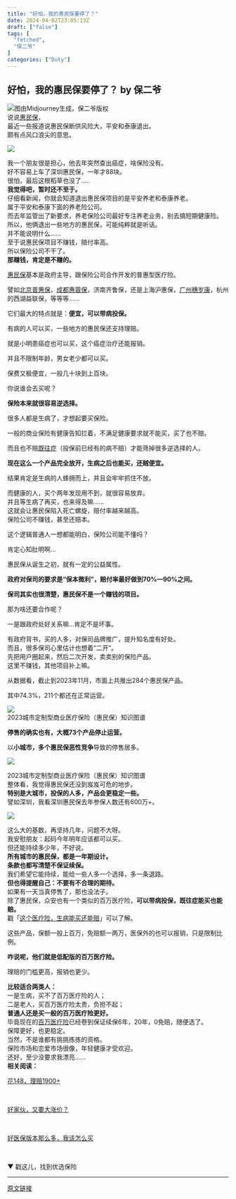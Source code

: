 ```yaml
---
title: "好怕，我的惠民保要停了？"
date: 2024-04-02T23:05:13Z
draft: ["false"]
tags: [
  "fetched",
  "保二爷"
]
categories: ["Duty"]
---
```

好怕，我的惠民保要停了？ by 保二爷
------
<div><section><img data-galleryid="" data-imgfileid="100013979" data-ratio="0.5481481481481482" data-s="300,640" data-src="https://mmbiz.qpic.cn/mmbiz_png/vqQ9WKTgSOxD9jUAM02ZcH1lIYJfX00ZwPSTLNXMW8cUxkRMibjYBKAVna04elM8E8iaJhWZIvd5pa6QAo9u9b2w/640?wx_fmt=png&amp;from=appmsg" data-type="png" data-w="1080" src="https://mmbiz.qpic.cn/mmbiz_png/vqQ9WKTgSOxD9jUAM02ZcH1lIYJfX00ZwPSTLNXMW8cUxkRMibjYBKAVna04elM8E8iaJhWZIvd5pa6QAo9u9b2w/640?wx_fmt=png&amp;from=appmsg"><span>图由Midjourney生成，保二爷版权</span></section><section><span>说说<a target="_blank" href="http://mp.weixin.qq.com/s?__biz=MzkyNjUxNTQ5Mg==&amp;mid=2247495865&amp;idx=1&amp;sn=01d87e07ce374c957858220f4d15b7a2&amp;chksm=c23498f2f54311e45afc49d194003a701b436fb968522d6eef4b4d5043bab052922cbd777fca&amp;scene=21#wechat_redirect" textvalue="惠民保" linktype="text" imgurl="" imgdata="null" data-itemshowtype="0" tab="innerlink" data-linktype="2">惠民保</a>，</span></section><section><span>最近一些报道说惠民保断供风险大，<span>平安和泰康退出</span>。</span></section><section><span>颇有点风口浪尖的意思。</span></section><p><img data-galleryid="" data-imgfileid="100013984" data-ratio="0.6861111111111111" data-s="300,640" data-src="https://mmbiz.qpic.cn/mmbiz_png/vqQ9WKTgSOydRwvP1WNnnejSRPyeQKrxBcjYsiaBQBDLUsicrZYYHyorWvWXTCWE18wtQqGADpLmwMKFavc6lmrA/640?wx_fmt=png&amp;from=appmsg" data-type="png" data-w="1080" src="https://mmbiz.qpic.cn/mmbiz_png/vqQ9WKTgSOydRwvP1WNnnejSRPyeQKrxBcjYsiaBQBDLUsicrZYYHyorWvWXTCWE18wtQqGADpLmwMKFavc6lmrA/640?wx_fmt=png&amp;from=appmsg"></p><section><span>我一个朋友很是担心，他去年突然查出癌症，啥保险没有。</span><br></section><section><span>好不容易上车了深圳惠民保，</span><span>一年才88块。</span></section><section><span>很怕，最后这根稻草也没了.....</span></section><section><strong><span>我觉得吧，暂时还不至于。</span></strong></section><section><span>仔细看新闻，你就会知道退出惠民保项目的是平安养老和泰康养老。<span>‍‍‍‍‍‍‍‍‍‍‍‍‍‍‍‍‍‍</span></span></section><section><span>属于平安和泰康下面的养老险公司。<span>‍‍‍‍‍‍‍‍‍‍‍‍‍‍‍‍</span></span></section><section><span>而去年监管出了新要求，养老保险公司最好专注养老业务，别去搞短期健康险。</span></section><section><span>所以，他俩退出一些地方的惠民保，可能纯粹就是听话。</span></section><section><span>并不能说明什么......<span>‍</span></span></section><section><span>至于说惠民保项目不赚钱，赔付率高。</span></section><section><span>所以保险公司不干了。</span></section><section><strong><span>那赚钱，肯定是不赚的。</span></strong></section><p><a target="_blank" href="http://mp.weixin.qq.com/s?__biz=MzkyNjUxNTQ5Mg==&amp;mid=2247495865&amp;idx=1&amp;sn=01d87e07ce374c957858220f4d15b7a2&amp;chksm=c23498f2f54311e45afc49d194003a701b436fb968522d6eef4b4d5043bab052922cbd777fca&amp;scene=21#wechat_redirect" textvalue="惠民保" linktype="text" imgurl="" imgdata="null" data-itemshowtype="0" tab="innerlink" data-linktype="2"><span>惠民保</span></a><span>基本是政府主导，跟保险公司合作开发的<span>普惠型医疗险。</span></span></p><p><span>譬如</span><a target="_blank" href="http://mp.weixin.qq.com/s?__biz=MzkyNjUxNTQ5Mg==&amp;mid=2247495865&amp;idx=1&amp;sn=01d87e07ce374c957858220f4d15b7a2&amp;chksm=c23498f2f54311e45afc49d194003a701b436fb968522d6eef4b4d5043bab052922cbd777fca&amp;scene=21#wechat_redirect" textvalue="北京普惠保" linktype="text" imgurl="" imgdata="null" data-itemshowtype="0" tab="innerlink" data-linktype="2"><span>北京普惠保</span></a><span>，</span><a target="_blank" href="https://mp.weixin.qq.com/s?__biz=MzU0MzQzNjY4NA==&amp;mid=2247486601&amp;idx=1&amp;sn=0b0f0830bbb6e263665a7159f6350822&amp;scene=21#wechat_redirect" textvalue="成都的惠蓉保" tab="innerlink" data-linktype="2"><span>成都惠蓉保</span></a><span>，济南齐鲁保，还是上海沪惠保，<a target="_blank" href="https://mp.weixin.qq.com/s?__biz=MzU0MzQzNjY4NA==&amp;mid=2247487645&amp;idx=1&amp;sn=2c300c626e2a2b5f8da984ee8a0dbd13&amp;scene=21#wechat_redirect" textvalue="广州穗岁康" tab="innerlink" data-linktype="2">广州穗岁康</a>，杭州的西湖益联保，等等等......</span><span>‍‍‍‍‍</span></p><p><span>它们最大的特点就是：</span><strong>便宜，可以带病投保。</strong><br></p><p><span>有病的人可以买，一些地方的惠民保还支持理赔。</span></p><p><span>就是小明患癌症也可以买，这个癌症治疗还能报销。</span></p><p><span>并且不限制年龄，男女老少都可以买。</span></p><p><span>保费又极便宜，一般几十块到上百块。</span></p><p><span>你说谁会去买呢？</span></p><p><strong><span>保险本来就很容易逆选择。</span></strong></p><p><span>很多人都是生病了，才想起要买保险。</span></p><p><span>一般的商业保险有健康告知拦着，不满足健康要求就不能买，买了也不赔。<span>‍‍‍</span></span></p><p><span>而且也不赔<a target="_blank" href="http://mp.weixin.qq.com/s?__biz=MzkyNjUxNTQ5Mg==&amp;mid=2247495544&amp;idx=1&amp;sn=0900d44ef5130d6d782f18be82a980f9&amp;chksm=c2348733f5430e25868940b18fec74839a6a589a03e0b806eb678e31f371199d04773c2d3a5d&amp;scene=21#wechat_redirect" textvalue="既往症" linktype="text" imgurl="" imgdata="null" data-itemshowtype="0" tab="innerlink" data-linktype="2">既往症</a>（投保前已经有的病不赔）</span><span>才能筛掉很多逆选择的人。</span></p><p><strong><span>现在这么一个产品完全放开，生病之后也能买，还贼便宜。</span></strong><span>‍‍‍‍‍‍</span></p><p><span>结果肯定是生病的人蜂拥而上，并且<span>会牢牢抓住不放。</span></span></p><section>而<span>健康的人，买个两年发现用不到，就很容易放弃。</span></section><section><span>并且等生病了再买，也来得及嘛......</span></section><section><span>这就会让惠民保陷入死亡螺旋，赔付率越来越高。</span></section><section><span>保险公司不赚钱，甚至还赔本。</span></section><p><span>这个逻辑普通人一想都能明白，保险公司能不懂吗？</span></p><p><span>肯定心知肚明啊...</span></p><p><span>惠民保从诞生之初，就有一定的公益属性。</span></p><p><strong><span>政府对保司的要求是“保本微利”，赔付率最好做到70%—90%之间。</span></strong><br></p><p><strong><span>保司其实也很清楚，惠民保不是一个赚钱的项目。</span></strong></p><p><span>那为啥还要合作呢？</span></p><p><span>一是跟政府处好关系嘛...肯定不是坏事。</span></p><section><span>有政府背书，买的人多，对保司品牌推广，提升知名度有好处。</span></section><section><span>而且，很多保司心里估计也想着“二开”。</span></section><section><span>先把用户圈起来，然后二次开发，卖卖别的保险产品。</span></section><section><span>这里不赚钱，其他项目补上嘛。</span></section><p><span>从数据看，截止到<span>2023年11月，市面上共推出284个惠民保产品。</span></span></p><p><span>其中74.3%，211个都还在正常运营。</span></p><section><img data-galleryid="" data-imgfileid="100013989" data-ratio="0.5" data-s="300,640" data-src="https://mmbiz.qpic.cn/mmbiz_jpg/vqQ9WKTgSOydRwvP1WNnnejSRPyeQKrxgBZb4SQHiadoSlgWJ1b7kpDAdiaticu3l2YKyic1IkoN6Q1KibPsR5dWFhQ/640?wx_fmt=jpeg&amp;from=appmsg" data-type="png" data-w="1080" src="https://mmbiz.qpic.cn/mmbiz_jpg/vqQ9WKTgSOydRwvP1WNnnejSRPyeQKrxgBZb4SQHiadoSlgWJ1b7kpDAdiaticu3l2YKyic1IkoN6Q1KibPsR5dWFhQ/640?wx_fmt=jpeg&amp;from=appmsg"></section><section><span>2023城市定制型商业医疗保险（惠民保）知识图谱</span></section><p><strong><span>停售的确实也有，大概73个产品停止运营。</span></strong></p><p><span>以<strong>小城市，多个惠民保恶性竞争</strong>导致的停售居多。</span></p><p><span><img data-imgfileid="100013991" data-ratio="0.5" data-s="300,640" data-src="https://mmbiz.qpic.cn/mmbiz_jpg/XNr8ynWLKcWLnRlibFcEt42IicFyicc48a89iaaolBrvzXmFXL95ib3Y6iaDR48OLvPSxdMKmUhT24s9zeecBkcy8DuQ/640?wx_fmt=other&amp;from=appmsg&amp;tp=webp&amp;wxfrom=5&amp;wx_lazy=1&amp;wx_co=1" data-type="jpeg" data-w="1080" src="https://mmbiz.qpic.cn/mmbiz_jpg/XNr8ynWLKcWLnRlibFcEt42IicFyicc48a89iaaolBrvzXmFXL95ib3Y6iaDR48OLvPSxdMKmUhT24s9zeecBkcy8DuQ/640?wx_fmt=other&amp;from=appmsg&amp;tp=webp&amp;wxfrom=5&amp;wx_lazy=1&amp;wx_co=1"></span></p><section><span>2023城市定制型商业医疗保险（惠民保）知识图谱</span></section><section><span>整体看，我觉得惠民保还没到岌岌可危的地步。<span>‍‍‍</span></span></section><section><span><strong>特别是大城市，投保的人多，产品会更稳定一些。</strong></span></section><section><span>譬如深圳，我看深圳惠民保去年参保人数还有600万+。</span></section><p><img data-galleryid="" data-imgfileid="100013990" data-ratio="0.8555555555555555" data-s="300,640" data-src="https://mmbiz.qpic.cn/mmbiz_jpg/vqQ9WKTgSOydRwvP1WNnnejSRPyeQKrxbFicEYhq3AWTxXrS5z339bv0fLmB9IZYeXUvJYDAia7xAj1R6l3dtpTA/640?wx_fmt=jpeg&amp;from=appmsg" data-type="png" data-w="1080" src="https://mmbiz.qpic.cn/mmbiz_jpg/vqQ9WKTgSOydRwvP1WNnnejSRPyeQKrxbFicEYhq3AWTxXrS5z339bv0fLmB9IZYeXUvJYDAia7xAj1R6l3dtpTA/640?wx_fmt=jpeg&amp;from=appmsg"></p><section><span>这么大的基数，再坚持几年，问题不大呀。</span></section><section><span>我安慰朋友：起码今年明年应该都可以买。</span></section><section><span>但还能持续多少年，不好说。</span></section><section><span><strong>所有城市的惠民保，都是一年期设计。</strong></span></section><section><span><strong>条款也都写清楚不保证续保。</strong></span></section><section><span>我们希望它能持续，能给一些人多一个选择，多一条退路。</span></section><section><span><strong><span>但也得提醒自己：不要有不合理的期待。</span></strong><span>‍‍‍‍‍‍‍‍‍</span></span></section><section><span>如果有一天当真停售了，那也没法子。</span></section><section><span>除了惠民保，众安也有一个类似的百万医疗险，<strong>可以带病投保，既往症能买也能赔。</strong></span></section><section><span>戳<span>「</span></span><a target="_blank" href="http://mp.weixin.qq.com/s?__biz=MzU0MzQzNjY4NA==&amp;mid=2247492497&amp;idx=1&amp;sn=386671f616eaf7cd3ec3b670a0e55741&amp;chksm=fb09d972cc7e5064803b03d1799b33b2462fe4b383e1b8956de5865c82cb0c2c9ee03bf1e727&amp;scene=21#wechat_redirect" textvalue="惊艳！这个医疗险，生病能买还能赔" linktype="text" imgurl="" imgdata="null" data-itemshowtype="5" tab="innerlink" data-linktype="2"><span>这个医疗险，生病能买还能赔</span></a><span><span>」</span><span>可以了解。</span></span></section><p><span>这些产品，保额一般上百万，免赔额一两万，医保外的也可以报销，只是限制比例。</span></p><p><span><strong>咋说呢，他们就是低配版的百万医疗险。</strong></span></p><p><span>理赔的门槛更高，报销也更少。</span></p><section><strong><span>比较适合两类人：</span></strong></section><section><span>一是生病，买不了百万医疗险的人；<span>‍</span></span></section><section><span>二是老人，买百万医疗险太贵，负担不起；<span>‍‍</span></span></section><section><strong><span>普通人还是买一般的百万医疗险更好。</span></strong><span>‍‍‍</span></section><section><span>毕竟现在的<a target="_blank" href="http://mp.weixin.qq.com/s?__biz=MzkyNjUxNTQ5Mg==&amp;mid=2247497626&amp;idx=1&amp;sn=e12e9af74247d2b726aadd0d0e99e355&amp;chksm=c2349fd1f54316c776e43193e7a09c5791c7785b1110deda58c7f4b8781ff453b79272e85be8&amp;scene=21#wechat_redirect" textvalue="百万医疗险" linktype="text" imgurl="" imgdata="null" data-itemshowtype="0" tab="innerlink" data-linktype="2">百万医疗险</a>已经卷到保证续保6年，20年，0免赔，随便选了。</span></section><section><span>保障更好，也更稳定。</span></section><section><span>当然，不是谁都有挑挑拣拣的资格。</span></section><section><span>保险市场和恋爱市场很像，年轻健康才受欢迎。</span></section><section><span>还好，至少没要求我漂亮......</span></section><section><span><strong>相关阅读：</strong></span></section><p><span><a target="_blank" href="http://mp.weixin.qq.com/s?__biz=MzkyNjUxNTQ5Mg==&amp;mid=2247497562&amp;idx=1&amp;sn=eb611f1f83753a73563245345c990696&amp;chksm=c2349f11f54316074ae299b3da7c87ec7e68c98b1078ce2b8d53edc1803b5cec2114802ef3b8&amp;scene=21#wechat_redirect" textvalue="花148，理赔1900+" linktype="text" imgurl="" imgdata="null" data-itemshowtype="0" tab="innerlink" data-linktype="2">花148，理赔1900+</a></span></p><p><br></p><p><a target="_blank" href="http://mp.weixin.qq.com/s?__biz=MzkyNjUxNTQ5Mg==&amp;mid=2247497183&amp;idx=1&amp;sn=21f6687565527a0ec5a391cf3cb195d8&amp;chksm=c2349d94f54314827c76b48f5c6d1fc0b660932f3d93c478174d9d3ba963e030bafefed555ed&amp;scene=21#wechat_redirect" textvalue="好家伙，又要大涨价？" linktype="text" imgurl="" imgdata="null" data-itemshowtype="0" tab="innerlink" data-linktype="2"><span>好家伙，又要大涨价？</span></a><br></p><p><span><br></span></p><p><span><a target="_blank" href="http://mp.weixin.qq.com/s?__biz=MzU0MzQzNjY4NA==&amp;mid=2247492489&amp;idx=1&amp;sn=2cf4fa99afae71ad12010ee0ca68141e&amp;chksm=fb09d96acc7e507c0333fdc5e4c3ebfc32aef0007545fc0c29959c773a0f2e6e2779cf7b77a3&amp;scene=21#wechat_redirect" textvalue="支付宝的好医保辣么多，别买错了" linktype="text" imgurl="" imgdata="null" data-itemshowtype="5" tab="innerlink" data-linktype="2">好医保版本那么多，我该怎么买</a></span></p><section><span><br></span></section><section><mp-common-profile data-pluginname="mpprofile" data-id="MzkyNjUxNTQ5Mg==" data-headimg="http://mmbiz.qpic.cn/mmbiz_png/vqQ9WKTgSOxu3Ol3uibfiaeKzibALskIdYVM8d6OQ9iasPdmNT30QKvuXJ4qqA22VgkPNtUyJmrh7zemicibjZtGGOrg/0?wx_fmt=png" data-nickname="保二爷" data-alias="Miss-bao2ye" data-signature="用人话讲保险。" data-from="0" data-is_biz_ban="0"></mp-common-profile></section><p><span>▼ 戳</span><span>这儿，找到优选保险</span></p><p><mp-style-type data-value="3"></mp-style-type></p></div>  
<hr>
<a href="https://mp.weixin.qq.com/s/QPh8R99Dqc8krSnJbs3JaA",target="_blank" rel="noopener noreferrer">原文链接</a>
